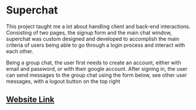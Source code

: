 # Superchat

This project taught me a lot about handling client and back-end interactions. Consisting of two pages, the signup form and the main chat window, superchat was custom designed and developed to accomplish the main criteria of users being able to go through a login process and interact with each other.

Being a group chat, the user first needs to create an account, either with email and password, or with their google account. After signing in, the user can send messages to the group chat using the form below, see other user messages, with a logout button on the top right

## [Website Link](https://superchat.pages.dev/)
